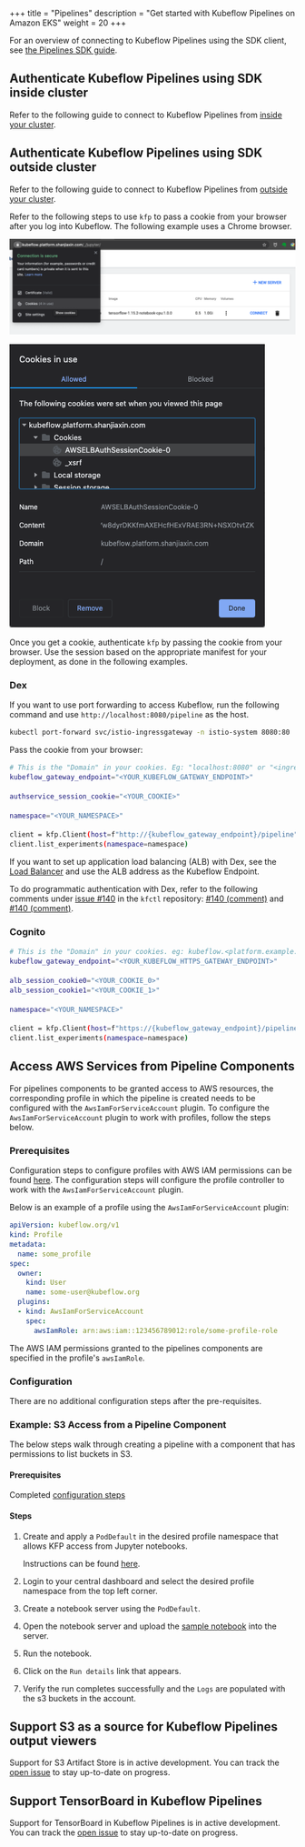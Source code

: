 +++
title = "Pipelines"
description = "Get started with Kubeflow Pipelines on Amazon EKS"
weight = 20
+++

For an overview of connecting to Kubeflow Pipelines using the SDK client, see [the Pipelines SDK guide](https://www.kubeflow.org/docs/components/pipelines/sdk/connect-api/).

## Authenticate Kubeflow Pipelines using SDK inside cluster

Refer to the following guide to connect to Kubeflow Pipelines from [inside your cluster](https://www.kubeflow.org/docs/components/pipelines/sdk/connect-api/#connect-to-kubeflow-pipelines-from-the-same-cluster).

## Authenticate Kubeflow Pipelines using SDK outside cluster

Refer to the following guide to connect to Kubeflow Pipelines from [outside your cluster](https://www.kubeflow.org/docs/components/pipelines/sdk/connect-api/#connect-to-kubeflow-pipelines-from-outside-your-cluster).

Refer to the following steps to use `kfp` to pass a cookie from your browser after you log into Kubeflow. The following example uses a Chrome browser.

![](https://raw.githubusercontent.com/awslabs/kubeflow-manifests/main/website/content/en/docs/images/pipelines/kfp-sdk-browser-cookie.png)

![](https://raw.githubusercontent.com/awslabs/kubeflow-manifests/main/website/content/en/docs/images/pipelines/kfp-sdk-browser-cookie-detail.png)

Once you get a cookie, authenticate `kfp` by passing the cookie from your browser. Use the session based on the appropriate manifest for your deployment, as done in the following examples.

### **Dex**

If you want to use port forwarding to access Kubeflow, run the following command and use `http://localhost:8080/pipeline` as the host.

```bash
kubectl port-forward svc/istio-ingressgateway -n istio-system 8080:80
```

Pass the cookie from your browser:

```bash
# This is the "Domain" in your cookies. Eg: "localhost:8080" or "<ingress_alb_address>.elb.amazonaws.com"
kubeflow_gateway_endpoint="<YOUR_KUBEFLOW_GATEWAY_ENDPOINT>"

authservice_session_cookie="<YOUR_COOKIE>"

namespace="<YOUR_NAMESPACE>"

client = kfp.Client(host=f"http://{kubeflow_gateway_endpoint}/pipeline", cookies=f"authservice_session={authservice_session_cookie}")
client.list_experiments(namespace=namespace)
```

If you want to set up application load balancing (ALB) with Dex, see the [Load Balancer](/kubeflow-manifests/deployments/add-ons/load-balancer/guide/) and use the ALB address as the Kubeflow Endpoint.

To do programmatic authentication with Dex, refer to the following comments under [issue #140](https://github.com/kubeflow/kfctl/issues/140) in the `kfctl` repository: [#140 (comment)](https://github.com/kubeflow/kfctl/issues/140#issuecomment-578837304) and [#140 (comment)](https://github.com/kubeflow/kfctl/issues/140#issuecomment-719894529).

### **Cognito**

```bash
# This is the "Domain" in your cookies. eg: kubeflow.<platform.example.com>
kubeflow_gateway_endpoint="<YOUR_KUBEFLOW_HTTPS_GATEWAY_ENDPOINT>"

alb_session_cookie0="<YOUR_COOKIE_0>"
alb_session_cookie1="<YOUR_COOKIE_1>"

namespace="<YOUR_NAMESPACE>"

client = kfp.Client(host=f"https://{kubeflow_gateway_endpoint}/pipeline", cookies=f"AWSELBAuthSessionCookie-0={alb_session_cookie0};AWSELBAuthSessionCookie-1={alb_session_cookie1}")
client.list_experiments(namespace=namespace)
```

## Access AWS Services from Pipeline Components

For pipelines components to be granted access to AWS resources, the corresponding profile in which the pipeline is created needs to be configured with the `AwsIamForServiceAccount` plugin. To configure the `AwsIamForServiceAccount` plugin to work with profiles, follow the steps below.

### Prerequisites

Configuration steps to configure profiles with AWS IAM permissions can be found [here](./profiles.md#configuration-steps).
The configuration steps will configure the profile controller to work with the `AwsIamForServiceAccount` plugin.

Below is an example of a profile using the `AwsIamForServiceAccount` plugin:
```yaml
apiVersion: kubeflow.org/v1
kind: Profile
metadata:
  name: some_profile
spec:
  owner:
    kind: User
    name: some-user@kubeflow.org
  plugins:
  - kind: AwsIamForServiceAccount
    spec:
      awsIamRole: arn:aws:iam::123456789012:role/some-profile-role
```

The AWS IAM permissions granted to the pipelines components are specified in the profile's `awsIamRole`. 

### Configuration

There are no additional configuration steps after the pre-requisites.

### Example: S3 Access from a Pipeline Component

The below steps walk through creating a pipeline with a component that has permissions to list buckets in S3.
#### Prerequisites
Completed [configuration steps](#configuration-steps)

#### Steps

1. Create and apply a `PodDefault` in the desired profile namespace that allows KFP access from Jupyter notebooks.

   Instructions can be found [here](https://www.kubeflow.org/docs/components/pipelines/sdk/connect-api/#multi-user-mode).


2. Login to your central dashboard and select the desired profile namespace from the top left corner.

3. Create a notebook server using the `PodDefault`.

4. Open the notebook server and upload the [sample notebook](https://github.com/awslabs/kubeflow-manifests/blob/main/deployments/samples/notebooks/verify_profile_iam_kfp.ipynb) into the server.

5. Run the notebook.

6. Click on the `Run details` link that appears.

7. Verify the run completes successfully and the `Logs` are populated with the s3 buckets in the account.



## Support S3 as a source for Kubeflow Pipelines output viewers

Support for S3 Artifact Store is in active development. You can track the [open issue](https://github.com/awslabs/kubeflow-manifests/issues/117) to stay up-to-date on progress.

## Support TensorBoard in Kubeflow Pipelines

Support for TensorBoard in Kubeflow Pipelines is in active development. You can track the [open issue](https://github.com/awslabs/kubeflow-manifests/issues/118) to stay up-to-date on progress.
